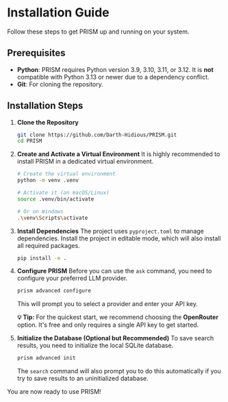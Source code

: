 
# Installation Guide

Follow these steps to get PRISM up and running on your system.

## Prerequisites

- **Python**: PRISM requires Python version 3.9, 3.10, 3.11, or 3.12. It is **not** compatible with Python 3.13 or newer due to a dependency conflict.
- **Git**: For cloning the repository.

## Installation Steps

1.  **Clone the Repository**
    ```bash
    git clone https://github.com/Darth-Hidious/PRISM.git
    cd PRISM
    ```

2.  **Create and Activate a Virtual Environment**
    It is highly recommended to install PRISM in a dedicated virtual environment.
    ```bash
    # Create the virtual environment
    python -m venv .venv

    # Activate it (on macOS/Linux)
    source .venv/bin/activate

    # Or on Windows
    .\venv\Scripts\activate
    ```

3.  **Install Dependencies**
    The project uses `pyproject.toml` to manage dependencies. Install the project in editable mode, which will also install all required packages.
    ```bash
    pip install -e .
    ```

4.  **Configure PRISM**
    Before you can use the `ask` command, you need to configure your preferred LLM provider.
    ```bash
    prism advanced configure
    ```
    This will prompt you to select a provider and enter your API key. 
    
    **💡 Tip:** For the quickest start, we recommend choosing the **OpenRouter** option. It's free and only requires a single API key to get started.

5.  **Initialize the Database (Optional but Recommended)**
    To save search results, you need to initialize the local SQLite database.
    ```bash
    prism advanced init
    ```
    The `search` command will also prompt you to do this automatically if you try to save results to an uninitialized database.

You are now ready to use PRISM!
